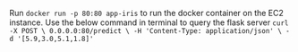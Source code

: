 
Run ```docker run -p 80:80 app-iris``` to run the docker container on the EC2 instance.
Use the below command in terminal to query the flask server
    ```
        curl -X POST \
        0.0.0.0:80/predict \
        -H 'Content-Type: application/json' \
        -d '[5.9,3.0,5.1,1.8]'
    ```

